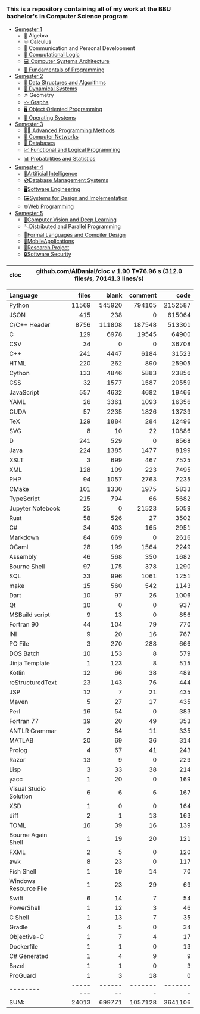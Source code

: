 ### This is a repository containing all of my work at the BBU bachelor's in Computer Science program

* [Semester 1](Semester1/)
    * 🔢 Algebra
    * ♾️ Calculus
    * 💬 Communication and Personal Development
    * [🔣 Computational Logic](Semester1/Computational%20Logic/)
    * [💻 Computer Systems Architecture](Semester1/Computer%20Systems%20Architecture/)
    * [🐍 Fundamentals of Programming](Semester1/Fundamentals%20of%20Programming/)
* [Semester 2](Semester2/)
    * [🌴 Data Structures and Algorithms](Semester2/Data%20Structures%20and%20Algorithms/)
    * [🔄 Dynamical Systems](Semester2/Dynamical%20Systems/)
    * ↗ Geometry
    * [〰️ Graphs](Semester2/Graphs/)
    * [🖥️ Object Oriented Programming](Semester2/Object%20Oriented%20Programming/)
    * [🐧 Operating Systems](Semester2/Operating%20Systems/)
* [Semester 3](Semester3/)
    * [👨‍💻️ Advanced Programming Methods](Semester3/Advanced%20Programming%20Methods/)
    * [📶 Computer Networks](Semester3/Computer%20Networks/)
    * [💾 Databases](Semester3/Databases/)
    * [📈 Functional and Logical Programming](Semester3/Functional%20and%20Logical%20Programming/)
    * [📊 Probabilities and Statistics](Semester3/Probabilities%20and%20Statistics/)
* [Semester 4](Semester4/)
    * [🤖Artificial Intelligence](Semester4/Artificial%20Intelligence/)
    * [💿Database Management Systems](Semester4/Database%20Management%20Systems/)
    * [🖥️Software Engineering](Semester4/Software%20Engineering/)
    * [🖼️Systems for Design and Implementation](Semester4/Systems%20for%20Design%20and%20Implementation/)
    * [🌐Web Programming](Semester4/Web%20Programming/)
* [Semester 5](Semester5/)
    * [🧿Computer Vision and Deep Learning](Semester5/Computer%20Vision%20and%20Deep%20Learning/)
    * [🪡Distributed and Parallel Programming](Semester5/Distributed%20and%20Parallel%20Programming/)
    * [🤌Formal Languages and Compiler Design](Semester5/Formal%20Languages%20and%20Compiler%20Design/)
    * [📱MobileApplications](Semester5/MobileApplications/)
    * [🔬Research Project](Semester5/Research%20Project/)
    * [🔒Software Security](Semester5/Software%20Security/)


cloc|github.com/AlDanial/cloc v 1.90  T=76.96 s (312.0 files/s, 70141.3 lines/s)
--- | ---

Language|files|blank|comment|code
:-------|-------:|-------:|-------:|-------:
Python|11569|545920|794105|2152587
JSON|415|238|0|615064
C/C++ Header|8756|111808|187548|513301
C|129|6978|19545|64900
CSV|34|0|0|36708
C++|241|4447|6184|31523
HTML|220|262|890|25905
Cython|133|4846|5883|23856
CSS|32|1577|1587|20559
JavaScript|557|4632|4682|19466
YAML|26|3361|1093|16356
CUDA|57|2235|1826|13739
TeX|129|1884|284|12496
SVG|8|10|22|10886
D|241|529|0|8568
Java|224|1385|1477|8199
XSLT|3|699|467|7525
XML|128|109|223|7495
PHP|94|1057|2763|7235
CMake|101|1330|1975|5833
TypeScript|215|794|66|5682
Jupyter Notebook|25|0|21523|5059
Rust|58|526|27|3502
C#|34|403|165|2951
Markdown|84|669|0|2616
OCaml|28|199|1564|2249
Assembly|46|568|350|1682
Bourne Shell|97|175|378|1290
SQL|33|996|1061|1251
make|15|560|542|1143
Dart|10|97|26|1006
Qt|10|0|0|937
MSBuild script|9|13|0|856
Fortran 90|44|104|79|770
INI|9|20|16|767
PO File|3|270|288|666
DOS Batch|10|153|8|579
Jinja Template|1|123|8|515
Kotlin|12|66|38|489
reStructuredText|23|143|76|444
JSP|12|7|21|435
Maven|5|27|17|435
Perl|16|54|0|383
Fortran 77|19|20|49|353
ANTLR Grammar|2|84|11|335
MATLAB|20|69|36|314
Prolog|4|67|41|243
Razor|13|9|0|229
Lisp|3|33|38|214
yacc|1|20|0|169
Visual Studio Solution|6|6|6|167
XSD|1|0|0|164
diff|2|1|13|163
TOML|16|39|16|139
Bourne Again Shell|1|19|20|121
FXML|2|5|0|120
awk|8|23|0|117
Fish Shell|1|19|14|70
Windows Resource File|1|23|29|69
Swift|6|14|7|54
PowerShell|1|12|3|46
C Shell|1|13|7|35
Gradle|4|5|0|34
Objective-C|1|7|4|17
Dockerfile|1|1|0|13
C# Generated|1|4|9|9
Bazel|1|1|0|3
ProGuard|1|3|18|0
--------|--------|--------|--------|--------
SUM:|24013|699771|1057128|3641106


